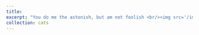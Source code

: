 ```yaml
---
title: 
excerpt: "You do me the astonish, but am not foolish <br/><img src='/images/sacha1.jpg'>"
collection: cats
---
```

